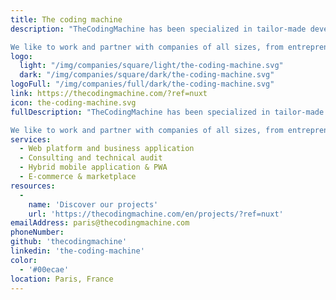 ```yaml
---
title: The coding machine
description: "TheCodingMachine has been specialized in tailor-made development around Open Source technologies for more than 15 years.

We like to work and partner with companies of all sizes, from entrepreneurs to multinationals, in all sectors. Technical expertise, challenge (and curiosity) is what drives us."
logo: 
  light: "/img/companies/square/light/the-coding-machine.svg"
  dark: "/img/companies/square/dark/the-coding-machine.svg"
logoFull: "/img/companies/full/dark/the-coding-machine.svg"
link: https://thecodingmachine.com/?ref=nuxt
icon: the-coding-machine.svg
fullDescription: "TheCodingMachine has been specialized in tailor-made development around Open Source technologies for more than 15 years.

We like to work and partner with companies of all sizes, from entrepreneurs to multinationals, in all sectors. Technical expertise, challenge (and curiosity) is what drives us."
services:
  - Web platform and business application
  - Consulting and technical audit
  - Hybrid mobile application & PWA
  - E-commerce & marketplace
resources:
  -
    name: 'Discover our projects'
    url: 'https://thecodingmachine.com/en/projects/?ref=nuxt'
emailAddress: paris@thecodingmachine.com
phoneNumber:
github: 'thecodingmachine'
linkedin: 'the-coding-machine'
color:
  - '#00ecae'
location: Paris, France
---
```

